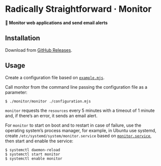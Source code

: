 # Radically Straightforward · Monitor

**👀 Monitor web applications and send email alerts**

## Installation

Download from [GitHub Releases](https://github.com/radically-straightforward/radically-straightforward/releases).

## Usage

Create a configuration file based on [`example.mjs`](./configuration/example.mjs).

Call monitor from the command line passing the configuration file as a parameter:

```console
$ ./monitor/monitor ./configuration.mjs
```

`monitor` requests the `resources` every 5 minutes with a timeout of 1 minute and, if there’s an error, it sends an email alert.

For `monitor` to start on boot and to restart in case of failure, use the operating system’s process manager, for example, in Ubuntu use systemd, create `/etc/systemd/system/monitor.service` based on [`monitor.service`](./configuration/monitor.service), then start and enable the service:

```console
$ systemctl daemon-reload
$ systemctl start monitor
$ systemctl enable monitor
```
